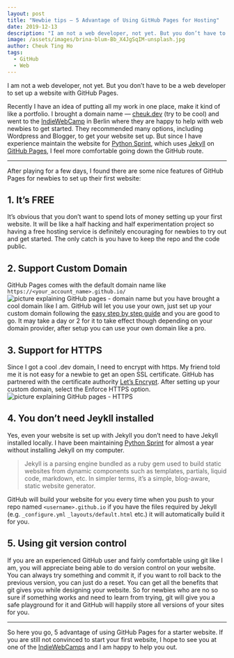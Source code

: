 ```yaml
---
layout: post
title: "Newbie tips — 5 Advantage of Using GitHub Pages for Hosting"
date: 2019-12-13
description: "I am not a web developer, not yet. But you don’t have to be a web developer to set up a website with GitHub Pages."
image: /assets/images/brina-blum-Bb_X4JgSqIM-unsplash.jpg
author: Cheuk Ting Ho
tags:
  - GitHub
  - Web
---
```

I am not a web developer, not yet. But you don’t have to be a web developer to set up a website with GitHub Pages.

Recently I have an idea of putting all my work in one place, make it kind of like a portfolio. I brought a domain name — [cheuk.dev](https://cheuk.dev) (try to be cool) and went to the [IndieWebCamp](https://indieweb.org/IndieWebCamp) in Berlin where they are happy to help with web newbies to get started. They recommended many options, including Wordpress and Blogger, to get your website set up. But since I have experience maintain the website for [Python Sprint](https://python-sprints.github.io/), which uses [Jekyll](https://jekyllrb.com/) on [GitHub Pages](https://pages.github.com/), I feel more comfortable going down the GitHub route.

---------------

After playing for a few days, I found there are some nice features of GitHub Pages for newbies to set up their first website:

## 1. It’s FREE

It’s obvious that you don’t want to spend lots of money setting up your first website. It will be like a half hacking and half experimentation project so having a free hosting service is definitely encouraging for newbies to try out and get started. The only catch is you have to keep the repo and the code public.

## 2. Support Custom Domain

GitHub Pages comes with the default domain name like `https://<your_account_name>.github.io/`
![picture explaining GitHub pages - domain name](https://miro.medium.com/max/1514/0*VFTzosQZIxrF1wAC.png)
but you have brought a cool domain like I am. GitHub will let you use your own, just set up your custom domain following the [easy step by step guide](https://help.github.com/en/github/working-with-github-pages/managing-a-custom-domain-for-your-github-pages-site) and you are good to go. It may take a day or 2 for it to take effect though depending on your domain provider, after setup you can use your own domain like a pro.

## 3. Support for HTTPS

Since I got a cool .dev domain, I need to encrypt with https. My friend told me it is not easy for a newbie to get an open SSL certificate. GitHub has partnered with the certificate authority [Let’s Encrypt](https://letsencrypt.org/). After setting up your custom domain, select the Enforce HTTPS option.
![picture explaining GitHub pages - HTTPS](https://miro.medium.com/max/2908/0*Lz-SDhWlykqGN07L.png)

## 4. You don’t need Jeykll installed

Yes, even your website is set up with Jekyll you don’t need to have Jekyll installed locally. I have been maintaining [Python Sprint](https://python-sprints.github.io/) for almost a year without installing Jekyll on my computer.

> Jekyll is a parsing engine bundled as a ruby gem used to build static websites from dynamic components such as templates, partials, liquid code, markdown, etc. In simpler terms, it’s a simple, blog-aware, static website generator.

GitHub will build your website for you every time when you push to your repo named `<username>.github.io` if you have the files required by Jekyll (e.g. `_configure.yml` `_layouts/default.html` etc.) it will automatically build it for you.

## 5. Using git version control

If you are an experienced GitHub user and fairly comfortable using git like I am, you will appreciate being able to do version control on your website. You can always try something and commit it, if you want to roll back to the previous version, you can just do a reset. You can get all the benefits that git gives you while designing your website. So for newbies who are no so sure if something works and need to learn from trying, git will give you a safe playground for it and GitHub will happily store all versions of your sites for you.

----------------

So here you go, 5 advantage of using GitHub Pages for a starter website. If you are still not convinced to start your first website, I hope to see you at one of the [IndieWebCamps](https://indieweb.org/IndieWebCamp) and I am happy to help you out.
